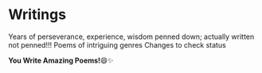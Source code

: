 # Writings
Years of perseverance, experience, wisdom penned down; actually written not penned!!!
Poems of intriguing genres
Changes to check status

**You Write Amazing Poems!**:smile::sparkles:
